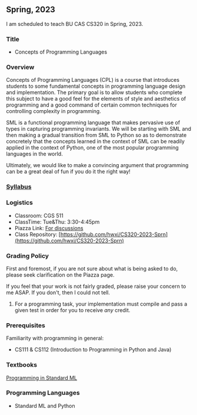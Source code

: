 ## Spring, 2023

I am scheduled to teach BU CAS CS320 in Spring, 2023.

### Title

* Concepts of Programming Languages

### Overview

Concepts of Programming Languages (CPL) is a course that introduces
students to some fundamental concepts in programming language design
and implementation. The primary goal is to allow students who complete
this subject to have a good feel for the elements of style and
aesthetics of programming and a good command of certain common
techniques for controlling complexity in programming.

SML is a functional programming language that makes pervasive use of
types in capturing programming invariants. We will be starting with
SML and then making a gradual transition from SML to Python so as to
demonstrate concretely that the concepts learned in the context of SML
can be readily applied in the context of Python, one of the most
popular programming languages in the world.

Ultimately, we would like to make a convincing argument that programming
can be a great deal of fun if you do it the right way!

### [Syllabus](./admin/syllabus.pdf)

### Logistics

* Classroom: CGS 511
* ClassTime: Tue&Thu: 3:30-4:45pm
* Piazza Link: [For discussions](https://piazza.com/bu/spring2023/bucascs320)
* Class Repository: [https://github.com/hwxi/CS320-2023-Sprn](https://github.com/hwxi/CS320-2023-Sprn)

### Grading Policy

First and foremost, if you are not sure about what is being asked
to do, please seek clarification on the Piazza page.

If you feel that your work is not fairly graded, please raise your
concern to me ASAP. If you don't, then I could not tell.

1. For a programming task, your implementation must compile and pass a
given test in order for you to receive *any* credit.

### Prerequisites

Familiarity with programming in general:

* CS111 & CS112 (Introduction to Programming in Python and Java)

### Textbooks

[Programming in Standard ML](http://www.cs.cmu.edu/~rwh/isml/book.pdf)

### Programming Languages

* Standard ML and Python
